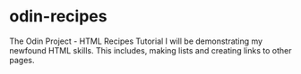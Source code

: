 # odin-recipes
The Odin Project - HTML Recipes Tutorial
I will be demonstrating my newfound HTML skills. This includes, making lists and creating links to other pages.